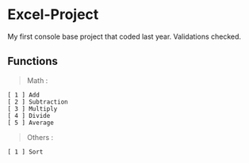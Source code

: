 # Excel-Project
My first console base project that coded last year.
Validations checked.
## Functions
> Math : 
   ```
   [ 1 ] Add
   [ 2 ] Subtraction
   [ 3 ] Multiply
   [ 4 ] Divide
   [ 5 ] Average
   ```
> Others : 
   ```
   [ 1 ] Sort
   ```
